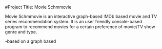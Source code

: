 #Project Title: Movie Schmmovie 

Movie Schmmovie is an interactive graph-based IMDb based movie and TV series recommendation system. It is an user friendly console-based program to 
recommend movies for a certain preference of movie/TV show genre and type. 




-based on a graph based
